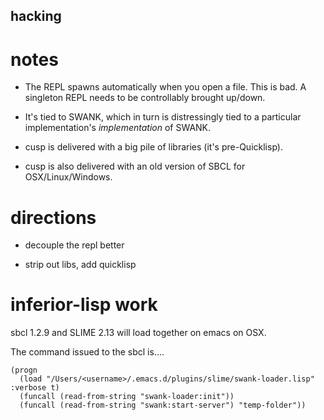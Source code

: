 hacking
---


notes
===

* The REPL spawns automatically when you open a file. This is bad. A
  singleton REPL needs to be controllably brought up/down.

* It's tied to SWANK, which in turn is distressingly tied to a
  particular implementation's _implementation_ of SWANK.

* cusp is delivered with a big pile of libraries (it's pre-Quicklisp).

* cusp is also delivered with an old version of SBCL for OSX/Linux/Windows.


directions
===

* decouple the repl better

* strip out libs, add quicklisp

inferior-lisp work
===
sbcl 1.2.9 and SLIME 2.13 will load together on emacs on OSX.

The command issued to the sbcl is....

    (progn
      (load "/Users/<username>/.emacs.d/plugins/slime/swank-loader.lisp" :verbose t)
      (funcall (read-from-string "swank-loader:init"))
      (funcall (read-from-string "swank:start-server") "temp-folder"))
